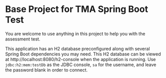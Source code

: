 # Base Project for TMA Spring Boot Test

You are welcome to use anything in this project to help you with the assessment test.

This application has an H2 database preconfigured along with several Spring Boot dependencies you may need. This H2
database can be viewed at http://localhost:8080/h2-console when the application is running. Use `jdbc:h2:mem:testDb`
as the JDBC console, `sa` for the username, and leave the password blank in order to connect. 
